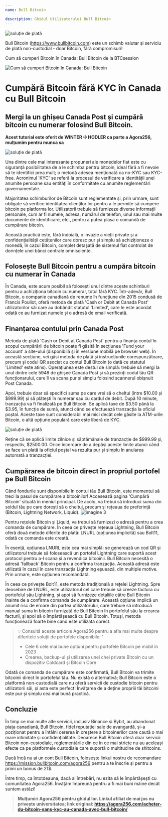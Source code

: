 ```yaml
---
name: Bull Bitcoin

description: Ghidul Utilizatorului Bull Bitcoin
---
```


![soluție de plată](assets/cover.webp)

Bull Bitcoin (https://www.bullbitcoin.com) este un schimb valutar și serviciu de plată non-custodial - doar Bitcoin, fără compromisuri!

Cum să cumperi Bitcoin în Canada: Bull Bitcoin de la BTCsession

![Cum să cumperi Bitcoin în Canada: Bull Bitcoin](https://youtu.be/aKs8bKwLjJQ)

# Cumpără Bitcoin fără KYC în Canada cu Bull Bitcoin

## Mergi la un ghișeu Canada Post și cumpără bitcoin cu numerar folosind Bull Bitcoin.

**Acest tutorial este oferit de WINTER ☩ HODLER ca parte a Agora256, mulțumim pentru munca sa**

![soluție de plată](assets/1.webp)

Una dintre cele mai interesante propuneri ale monedelor fiat este cu siguranță posibilitatea de a le schimba pentru bitcoin, ideal fără a fi nevoie să te identifici prea mult; o metodă adesea menționată ca no-KYC sau KYC-free. Acronimul 'KYC' se referă la procesul de verificare a identității unei anumite persoane sau entități în conformitate cu anumite reglementări guvernamentale.

Majoritatea schimburilor de Bitcoin sunt reglementate și, prin urmare, sunt obligate să verifice identitatea clienților lor pentru a le permite să cumpere bitcoin pe platforma lor. Utilizatorii trebuie să furnizeze diverse informații personale, cum ar fi numele, adresa, numărul de telefon, unul sau mai multe documente de identificare, etc., pentru a putea plasa o comandă de cumpărare bitcoin.

Această practică este, fără îndoială, o invazie a vieții private și a confidențialității cetățenilor care doresc pur și simplu să achiziționeze o monedă, în cazul Bitcoin, complet detașată de sistemul fiat controlat de dorințele unei bănci centrale omnisciente.

## Folosește Bull Bitcoin pentru a cumpăra bitcoin cu numerar în Canada

În Canada, este acum posibil să folosești unul dintre aceste schimburi pentru a achiziționa bitcoin cu numerar, totul fără KYC. Într-adevăr, Bull Bitcoin, o companie canadiană de renume în funcțiune din 2015 condusă de Francis Pouliot, oferă metoda de plată 'Cash or Debit at Canada Post' utilizatorilor săi care au dobândit statutul 'Limited', care le este acordat odată ce au furnizat numele și o adresă de email verificată.

## Finanțarea contului prin Canada Post

Metoda de plată 'Cash or Debit at Canada Post' pentru a finanța contul în scopul cumpărării de bitcoin poate fi găsită în secțiunea 'Fund your account' a site-ului (disponibilă și în versiune mobilă pe browser web). În această secțiune, vei găsi metoda de plată și instrucțiunile corespunzătoare, precum și codul QR asociat cu contul Bull Bitcoin (o dată ce statutul 'Limited' este atins).
Operațiunea este destul de simplă: trebuie să mergi la unul dintre cele 5948 de ghișee Canada Post și să prezinți codul tău QR funcționarului, care îl va scana pur și simplu folosind scannerul obișnuit Post Canada.

Apoi, trebuie doar să specifici suma pe care vrei să o cheltui (între $10.00 și $999.99) și să plătești în numerar sau cu cardul de debit. După 10 minute, tranzacția va fi finalizată pe Bull Bitcoin. Se aplică taxe de $3.50 până la $3.95, în funcție de sumă, atunci când se efectuează tranzacția la oficiul poștal. Aceste taxe sunt considerabil mai mici decât cele găsite la ATM-urile Bitcoin, o altă opțiune populară care este liberă de KYC.

![soluție de plată](assets/2.webp)

Reține că se aplică limite zilnice și săptămânale de tranzacție de $999.99 și, respectiv, $2500.00. Orice încercare de a depăși aceste limite atunci când se face un plată la oficiul poștal va rezulta pur și simplu în anularea automată a tranzacției.

## Cumpărarea de bitcoin direct în propriul portofel pe Bull Bitcoin
Când fondurile sunt disponibile în contul tău Bull Bitcoin, este momentul să treci la pasul de cumpărare a bitcoinilor! Accesează pagina 'Cumpără Bitcoin' situată în meniul principal. De acolo, va trebui să introduci suma din soldul tău pe care dorești să o cheltui, precum și rețeaua de preferință (Bitcoin, Lightning Network, Liquid).
![imagine 3](assets/3.webp)

Pentru rețelele Bitcoin și Liquid, va trebui să furnizezi o adresă pentru a crea comanda de cumpărare. În ceea ce privește rețeaua Lightning, Bull Bitcoin oferă două metode diferite de plată: LNURL (opțiunea implicită) sau Bolt11, odată ce comanda este creată.

În esență, opțiunea LNURL este cea mai simplă: se generează un cod QR și utilizatorul trebuie să folosească un portofel Lightning care suportă acest protocol pentru a-l scana și a revendica bitcoinii. Bull Bitcoin necesită o adresă 'fallback' Bitcoin pentru a confirma tranzacția. Această adresă este utilizată în cazul în care tranzacția Lightning eșuează, din multiple motive. Prin urmare, este opțiunea recomandată.

În ceea ce privește Bolt11, este metoda tradițională a rețelei Lightning. Spre deosebire de LNURL, este utilizatorul cel care trebuie să creeze factura cu portofelul său Lightning, și apoi să furnizeze detaliile către Bull Bitcoin înainte de a confirma comanda de cumpărare. Această opțiune implică un anumit risc de eroare din partea utilizatorului, care trebuie să introducă manual suma în bitcoin furnizată de Bull Bitcoin în portofelul său la crearea facturii, și apoi să o împărtășească cu Bull Bitcoin. Totuși, metoda funcționează foarte bine când este utilizată corect.

> 💡 Consultă aceste articole Agora256 pentru a afla mai multe despre diferitele soluții de portofele disponibile:
> '
>
> - Cele 6 cele mai bune opțiuni pentru portofele Bitcoin pe mobil în 2023
> - Crearea, backup-ul și utilizarea unei chei private Bitcoin cu un dispozitiv Coldcard și Bitcoin Core

Odată ce comanda de cumpărare este confirmată, Bull Bitcoin va trimite bitcoinii direct în portofelul tău. Nu există o alternativă; Bull Bitcoin este o platformă non-custodială care nu oferă servicii de custodie bitcoin pentru utilizatorii săi, și asta este perfect! Învățarea de a deține propriii tăi bitcoini este pur și simplu cea mai bună practică.

## Concluzie

În timp ce mai multe alte servicii, inclusiv Binance și Bybit, au abandonat piața canadiană, Bull Bitcoin, fidel reputației sale de avangardă, și-a poziționat pentru a întâlni cererea în creștere a bitcoinerilor care caută o mai mare intimitate și confidențialitate. Deoarece Bull Bitcoin oferă doar servicii Bitcoin non-custodiale, reglementările din ce în ce mai stricte nu au aceleași efecte ca pe platformele custodiale care suportă o multitudine de shitcoins.

Dacă încă nu ai un cont Bull Bitcoin, folosește linkul nostru de recomandare https://mission.bullbitcoin.com/agora256 pentru a te înscrie și pentru a primi un bonus de 21$.

Între timp, ca întotdeauna, dacă ai întrebări, nu ezita să le împărtășești cu comunitatea Agora256. Învățăm împreună pentru a fi mai buni mâine decât suntem astăzi!

> **Mulțumiri Agora256 pentru ghidul lor. Linkul afiliat de mai jos nu privește universitatea; link original: https://agora256.com/acheter-du-bitcoin-sans-kyc-au-canada-avec-bull-bitcoin/**